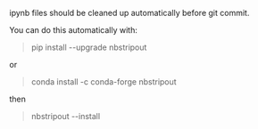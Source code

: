 ipynb files should be cleaned up automatically before git commit. 

You can do this automatically with:

> pip install --upgrade nbstripout

or
> conda install -c conda-forge nbstripout

then 
> nbstripout --install
